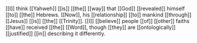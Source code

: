 [[I]] think [[Yahweh]] [[is]] [[the]] [[way]] that [[God]] [[revealed]] himself [[to]] [[the]] Hebrews. [[Now]], his [[relationship]] [[to]] mankind [[through]] [[Jesus]] [[is]] [[the]] [[Trinity]]. [[I]] [[believe]] people [[of]] [[other]] faiths [[have]] received [[the]] [[Word]], though [[they]] are [[ontologically]] [[justified]] [[in]] describing it differently.